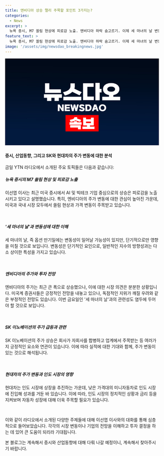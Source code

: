 ```yaml
---
title: 엔비디아 상승 랠리 주목할 포인트 3가지는?
categories:
  - News
excerpt: >
  뉴욕 증시, M7 쏠림 현상에 피로감 노출. 엔비디아 하락 숨고르기. 이제 세 마녀의 날 변동성 영향. 최태원 이혼, SK 이노베이션 주가 급등? 전기차 시장, 캐즘 긍정적 전망. YTN 라디오 생생 주식 연구소 조태현 기자, 이선엽 신한금융투자 이사 6월 21일 방송. M7 쏠림 현상으로 피로감 노출, 엔비디아 하락 숨고르기 관심, 삼성전자 주목. 전기차 시장에서 긍정적 전망, 하이브리드 차 실적 기대. SK이노베이션 주가 급등과의 상관관계, 최태원 이혼에 따른 영향도 예상.
feature_text: >
  뉴욕 증시, M7 쏠림 현상에 피로감 노출. 엔비디아 하락 숨고르기. 이제 세 마녀의 날 변동성 영향. 최태원 이혼, SK 이노베이션 주가 급등? 전기차 시장, 캐즘 긍정적 전망. YTN 라디오 생생 주식 연구소 조태현 기자, 이선엽 신한금융투자 이사 6월 21일 방송. M7 쏠림 현상으로 피로감 노출, 엔비디아 하락 숨고르기 관심, 삼성전자 주목. 전기차 시장에서 긍정적 전망, 하이브리드 차 실적 기대. SK이노베이션 주가 급등과의 상관관계, 최태원 이혼에 따른 영향도 예상.
image: '/assets/img/newsdao_breakingnews.jpg'
---
```


<p><img src="/assets/img/newsdao_breakingnews.jpg" alt="firstkoreanews 속보" /></p>

<h4>증시, 산업동향, 그리고 SK와 현대차의 주가 변동에 대한 분석</h4>

<p>금일 YTN 라디오에서 소개된 주요 토픽들은 다음과 같습니다:</p>

<h5>뉴욕 증시의 M7 쏠림 현상 및 피로감 노출</h5>

<p>이선엽 이사는 최근 미국 증시에서 AI 및 빅테크 기업 중심으로의 상승은 피로감을 노출시키고 있다고 설명했습니다. 특히, 엔비디아의 주가 변동에 대한 관심이 높아진 가운데, 미국과 국내 시장 모두에서 쏠림 현상과 가격 변동이 주목받고 있습니다.</p>

<p data-ke-size="size16">&nbsp;</p>

<h5>'세 마녀의 날'과 변동성에 대한 이해</h5>

<p>세 마녀의 날, 즉 옵션 만기일에는 변동성이 일어날 가능성이 있지만, 단기적으로만 영향을 미칠 것으로 보입니다. 변동성은 단기적인 요인으로, 일반적인 지수의 방향성과는 다소 상이한 특성을 가지고 있습니다.</p>

<p data-ke-size="size16">&nbsp;</p>

<h5>엔비디아의 주가와 투자 전망</h5>

<p>엔비디아의 주가는 최근 큰 폭으로 상승했으나, 이에 대한 시장 의견은 분분한 상황입니다. 미국계 증권사들은 긍정적인 전망을 내놓고 있으나, 독점적인 지위가 깨질 우려와 같은 부정적인 전망도 있습니다. 이번 금요일인 '세 마녀의 날'과의 관련성도 염두에 두어야 할 것으로 보입니다.</p>

<p data-ke-size="size16">&nbsp;</p>

<h5>SK 이노베이션의 주가 급등과 관련</h5>

<p>SK 이노베이션의 주가 상승은 회사가 자회사를 합병하고 업계에서 주목받는 등 여러가지 긍정적인 요소와 연관이 있습니다. 이에 따라 실적에 대한 기대와 함께, 주가 변동이 있는 것으로 해석됩니다. </p>

<p data-ke-size="size16">&nbsp;</p>

<h5>현대차의 주가 변동과 인도 시장의 영향</h5>

<p>현대차는 인도 시장에 상장을 추진하는 가운데, 낮은 가격대의 미니자동차로 인도 시장에 진입해 성과를 거둔 바 있습니다. 이에 따라, 인도 시장의 정치적인 상황과 금리 등을 지켜보며 자동차 성장에 대해 더욱 주목할 필요가 있습니다.</p>

<p data-ke-size="size16">&nbsp;</p>

<p>이와 같이 라디오에서 소개된 다양한 주제들에 대해 이선엽 이사와의 대화를 통해 심층적으로 들어보았습니다. 각각의 시장 변동이나 기업의 전망을 이해하고 투자 결정을 하는 데 있어 큰 도움이 되리라 기대됩니다.</p>

<p>본 블로그는 계속해서 증시와 산업동향에 대해 다뤄 나갈 예정이니, 계속해서 찾아주시기 바랍니다.</p>

